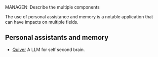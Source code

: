 MANAGEN: Describe the multiple components

The use of personal assistance and memory is a notable application that can have impacts on multiple 
fields. 

## Personal assistants and memory
- [Quiver](https://github.com/StanGirard/quiv) A LLM for self second brain.




